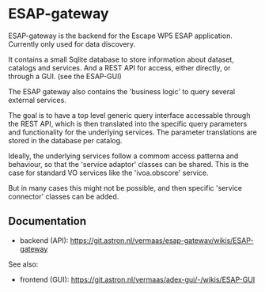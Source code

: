 # ESAP-gateway

ESAP-gateway is the backend for the Escape WP5 ESAP application. Currently only used for data discovery.

It contains a small Sqlite database to store information about dataset, catalogs and services. 
And a REST API for access, either directly, or through a GUI. (see the ESAP-GUI)

The ESAP gateway also contains the 'business logic' to query several external services.

The goal is to have a top level generic query interface accessable through the REST API, which is then translated into 
the specific query parameters and functionality for the underlying services.
The parameter translations are stored in the database per catalog. 

Ideally, the underlying services follow a commom access patterna and behaviour, so that the 'service adaptor' classes can be shared. 
This is the case for standard VO services like the 'ivoa.obscore' service.

But in many cases this might not be possible, and then specific 'service connector' classes can be added.


## Documentation 
* backend (API): https://git.astron.nl/vermaas/esap-gateway/wikis/ESAP-gateway

See also:
* frontend (GUI): https://git.astron.nl/vermaas/adex-gui/-/wikis/ESAP-GUI